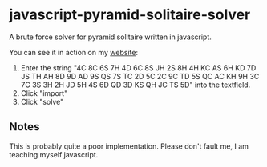 # javascript-pyramid-solitaire-solver
A brute force solver for pyramid solitaire written in javascript.

You can see it in action on my [website](https://igniparoustempest.github.io/pyramid-solitaire-solver/):

 1. Enter the string "4C 8C 6S 7H 4D 6C 8S JH 2S 8H 4H KC AS 6H KD 7D JS TH AH 8D 9D AD 9S QS 7S TC 2D 5C 2C 9C TD 5S QC AC KH 9H 3C 7C 3S 3H 2H JD 5H 4S 6D QD 3D KS QH JC TS 5D" into the textfield.
 2. Click "import"
 3. Click "solve"

## Notes

This is probably quite a poor implementation. Please don't fault me, I am teaching myself javascript.
